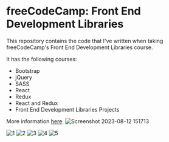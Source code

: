 # freeCodeCamp: Front End Development Libraries

This repository contains the code that I've written when taking freeCodeCamp's Front End Development Libraries course.

It has the following courses:

- Bootstrap
- jQuery
- SASS
- React
- Redux
- React and Redux
- Front End Development Libraries Projects

More information [here](https://www.freecodecamp.org/learn/front-end-development-libraries/).
![Screenshot 2023-08-12 151713](https://github.com/szabolcsthedeveloper/freeCodeCamp-Front-End-Development-Libraries/assets/109295080/3557213b-7096-4306-90a9-7971ec7fcbc7)

![1](https://github.com/szabolcsthedeveloper/freeCodeCamp-Front-End-Development-Libraries/assets/109295080/fd3db51f-9690-4ad2-bb31-5692725dd192)
![2](https://github.com/szabolcsthedeveloper/freeCodeCamp-Front-End-Development-Libraries/assets/109295080/38d18080-ad56-4ac8-8ee5-f894e4e02013)
![3](https://github.com/szabolcsthedeveloper/freeCodeCamp-Front-End-Development-Libraries/assets/109295080/3f35ddfb-cdb1-493e-91bd-f1c1b05b859b)
![4](https://github.com/szabolcsthedeveloper/freeCodeCamp-Front-End-Development-Libraries/assets/109295080/2115c466-f29e-4187-8b6f-d6796a94ec38)
![5](https://github.com/szabolcsthedeveloper/freeCodeCamp-Front-End-Development-Libraries/assets/109295080/23f36d56-afeb-49c1-90d5-b27a7f6b6ee9)

